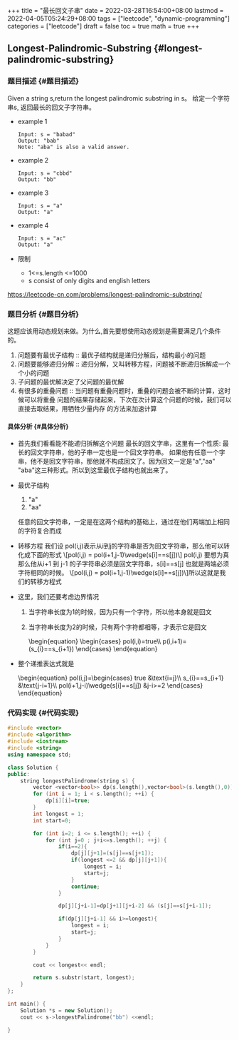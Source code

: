 +++
title = "最长回文子串"
date = 2022-03-28T16:54:00+08:00
lastmod = 2022-04-05T05:24:29+08:00
tags = ["leetcode", "dynamic-programming"]
categories = ["leetcode"]
draft = false
toc = true
math = true
+++

## Longest-Palindromic-Substring {#longest-palindromic-substring}


### 题目描述 {#题目描述}

Given a string s,return the longest palindromic substring in s。
给定一个字符串s, 返回最长的回文子字符串。

-   example 1

    ```text
    Input: s = "babad"
    Output: "bab"
    Note: "aba" is also a valid answer.
    ```
-   example 2

    ```text
    Input: s = "cbbd"
    Output: "bb"
    ```
-   example 3

    ```text
    Input: s = "a"
    Output: "a"
    ```
-   example 4

    ```text
    Input: s = "ac"
    Output: "a"
    ```
-   限制
    -   1&lt;=s.length &lt;=1000
    -   s consist of only digits and english letters

<https://leetcode-cn.com/problems/longest-palindromic-substring/>


### 题目分析 {#题目分析}

这题应该用动态规划来做。为什么,首先要想使用动态规划是需要满足几个条件的。

1.  问题要有最优子结构 :: 最优子结构就是递归分解后，结构最小的问题
2.  问题要能够递归分解 :: 递归分解，又叫转移方程，问题被不断递归拆解成一个个小的问题
3.  子问题的最优解决定了父问题的最优解
4.  有很多的重叠问题 :: 当问题有重叠问题时，重叠的问题会被不断的计算，这时候可以将重叠
    问题的结果存储起来，下次在次计算这个问题的时候，我们可以直接去取结果，用牺牲少量内存
    的方法来加速计算


#### 具体分析 {#具体分析}

-   首先我们看看能不能递归拆解这个问题
    最长的回文字串，这里有一个性质: 最长的回文字符串，他的子串一定也是一个回文字符串。
    如果他有任意一个字串，他不是回文字符串，那他就不构成回文了。因为回文一定是"a","aa"
    "aba"这三种形式。所以到这里最优子结构也就出来了。
-   最优子结构

    1.  "a"
    2.  "aa"

    任意的回文字符串，一定是在这两个结构的基础上，通过在他们两端加上相同的字符复合而成
-   转移方程
    我们设 pol(i,j)表示从i到j的字符串是否为回文字符串，那么他可以转化成下面的形式
    \\[pol(i,j) = pol(i+1,j-1)\wedge(s[i]==s[j])\\]
    pol(i,j) 要想为真 那么他从i+1 到 j-1 的子字符串必须是回文字符串，s[i]==s[j] 也就是两端必须字符相同的时候。
    \\[pol(i,j) = pol(i+1,j-1)\wedge(s[i]==s[j])\\]所以这就是我们的转移方程式
-   这里，我们还要考虑边界情况
    1.  当字符串长度为1的时候，因为只有一个字符，所以他本身就是回文
    2.  当字符串长度为2的时候，只有两个字符都相等，才表示它是回文

        \begin{equation}
        \begin{cases}
        pol(i,i)=true\\\\
        p(i,i+1)=(s\_{i}==s\_{i+1})
        \end{cases}
        \end{equation}
-   整个递推表达式就是

    \begin{equation}
    pol(i,j)=\begin{cases}
    true &\text{i=j}\\\\
    s\_{i}==s\_{i+1} &\text{j-i=1}\\\\
    pol(i+1,j-i)\wedge(s[i]==s[j]) &j-i>=2
    \end{cases}
    \end{equation}


### 代码实现 {#代码实现}

```cpp
#include <vector>
#include <algorithm>
#include <iostream>
#include <string>
using namespace std;

class Solution {
public:
    string longestPalindrome(string s) {
        vector <vector<bool>> dp(s.length(),vector<bool>(s.length(),0));
        for (int i = 1; i < s.length(); ++i) {
            dp[i][i]=true;
        }
        int longest = 1;
        int start=0;

        for (int i=2; i <= s.length(); ++i) {
            for (int j=0 ; j+i<=s.length(); ++j) {
                if(i==2){
                    dp[j][j+1]=(s[j]==s[j+1]);
                    if(longest <=2 && dp[j][j+1]){
                        longest = i;
                        start=j;
                    }
                    continue;
                }

                dp[j][j+i-1]=dp[j+1][j+i-2] && (s[j]==s[j+i-1]);

                if(dp[j][j+i-1] && i>=longest){
                    longest = i;
                    start=j;
                }
            }
        }

        cout << longest<< endl;

        return s.substr(start, longest);
    }
};

int main() {
    Solution *s = new Solution();
    cout << s->longestPalindrome("bb") <<endl;

}
```

